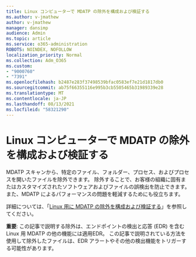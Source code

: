 ```yaml
---
title: Linux コンピューターで MDATP の除外を構成および検証する
ms.author: v-jmathew
author: v-jmathew
manager: dansimp
audience: Admin
ms.topic: article
ms.service: o365-administration
ROBOTS: NOINDEX, NOFOLLOW
localization_priority: Normal
ms.collection: Adm_O365
ms.custom:
- "9000760"
- "7391"
ms.openlocfilehash: b2487e283f37498539bfac0583ef7e21d1817db0
ms.sourcegitcommit: ab75f66355116e995b3cb5505465b31989339e28
ms.translationtype: MT
ms.contentlocale: ja-JP
ms.lasthandoff: 08/13/2021
ms.locfileid: "58321290"
---
```

# <a name="configure-and-validate-exclusions-for-mdatp-on-a-linux-machine"></a>Linux コンピューターで MDATP の除外を構成および検証する

MDATP スキャンから、特定のファイル、フォルダー、プロセス、およびプロセスを開いたファイルを除外できます。 除外することで、お客様の組織に固有またはカスタマイズされたソフトウェアおよびファイルの誤検出を防止できます。 また、MDATP によるパフォーマンスの問題を軽減するためにも役立ちます。

詳細については、「[Linux 用に MDATP の除外を構成および検証する](https://go.microsoft.com/fwlink/?linkid=2144517)」を参照してください。

**重要**: この記事で説明する除外は、エンドポイントの検出と応答 (EDR) を含む Linux 用 MDATP の他の機能には適用EDR。 この記事で説明されている方法を使用して除外したファイルは、EDR アラートやその他の検出機能をトリガーする可能性があります。
